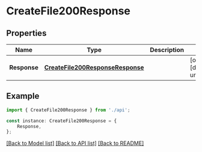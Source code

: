# CreateFile200Response


## Properties

Name | Type | Description | Notes
------------ | ------------- | ------------- | -------------
**Response** | [**CreateFile200ResponseResponse**](CreateFile200ResponseResponse.md) |  | [optional] [default to undefined]

## Example

```typescript
import { CreateFile200Response } from './api';

const instance: CreateFile200Response = {
    Response,
};
```

[[Back to Model list]](../README.md#documentation-for-models) [[Back to API list]](../README.md#documentation-for-api-endpoints) [[Back to README]](../README.md)

